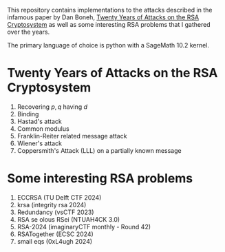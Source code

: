 
This repository contains implementations to the attacks described in the infamous paper by Dan Boneh, [Twenty Years of Attacks on the RSA Cryptosystem](https://crypto.stanford.edu/~dabo/papers/RSA-survey.pdf) as well as some interesting RSA problems that I gathered over the years. 

The primary language of choice is python with a SageMath 10.2 kernel.

# Twenty Years of Attacks on the RSA Cryptosystem

1. Recovering $p,q$ having $d$
2. Binding
3. Hastad's attack
4. Common modulus
5. Franklin-Reiter related message attack
6. Wiener's attack
7. Coppersmith's Attack (LLL) on a partially known message

# Some interesting RSA problems

1. ECCRSA (TU Delft CTF 2024)
2. krsa (integrity rsa 2024)
3. Redundancy (vsCTF 2023)
4. RSA se olous RSei (NTUAH4CK 3.0)
5. RSA-2024 (imaginaryCTF monthly - Round 42)
6. RSATogether (ECSC 2024)
7. small eqs (0xL4ugh 2024)
